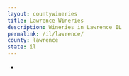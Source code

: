 ```yaml
---
layout: countywineries
title: Lawrence Wineries
description: Wineries in Lawrence IL
permalink: /il/lawrence/
county: lawrence
state: il
---
```

-
